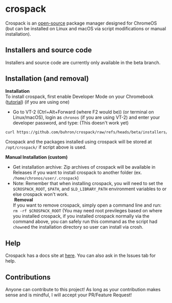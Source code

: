 # crospack
Crospack is an [open-source](https://github.com/buhron/crospack/#) package manager designed for ChromeOS (but can be installed on Linux and macOS via script modifications or manual installation).
## Installers and source code          
Installers and source code are currently only available in the beta branch.
## Installation (and removal)
**Installation**<br>
To install crospack, first enable Developer Mode on your Chromebook ([tutorial](https://www.chromium.org/chromium-os/developer-library/guides/device/developer-mode/)) (if you are using one)
* Go to VT-2 (Ctrl+Alt+Forward (where F2 would be)) (or terminal on Linux/macOS), login as `chronos` (if you are using VT-2) and enter your developer password, and type:
(This doesn't work yet)
```sh
curl https://github.com/buhron/crospack/raw/refs/heads/beta/installers/install-x86_64.sh | sudo bash
```
Crospack and the packages installed using crospack will be stored at `/opt/crospack/` if script above is used.<br>

**Manual Installation (custom)**<br>
* Get installation archive: Zip archives of crospack will be available in Releases if you want to install crospack to another folder (ex. `/home/chronos/user/.crospack`)
* Note: Remember that when installing crospack, you will need to set the `$CROSPACK_ROOT`, `$PATH`, and `$LD_LIBRARY_PATH` environment variables to or else crospack won't work.
  <br>
​​​
**Removal**<br>
If you want to remove crospack, simply open a command line and run: `rm -rf $CROSPACK_ROOT` (You may need root previleges based on where you installed crospack, if you installed crospack normally via the command above, you can safely run this command as the script had `chown`ed the installation directory so user can install via crosh.

## Help
Crospack has a docs site at [here](https://buhron.github.io/crospack/doc/welcome/). You can also ask in the Issues tab for help.<br>

## Contributions
Anyone can contribute to this project! As long as your contribution makes sense and is mindful, I will accept your PR/Feature Request!
